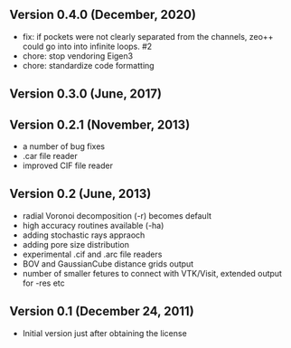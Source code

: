 ## Version 0.4.0 (December, 2020)

 * fix: if pockets were not clearly separated from the channels, zeo++ could go into into infinite loops. #2
 * chore: stop vendoring Eigen3
 * chore: standardize code formatting

## Version 0.3.0 (June, 2017)


## Version 0.2.1 (November, 2013)

* a number of bug fixes
* .car file reader
* improved CIF file reader

## Version 0.2 (June, 2013)

* radial Voronoi decomposition (-r) becomes default
* high accuracy routines available (-ha)
* adding stochastic rays appraoch
* adding pore size distribution
* experimental .cif and .arc file readers
* BOV and GaussianCube distance grids output
* number of smaller fetures to connect with VTK/Visit, extended output for -res etc

## Version 0.1 (December 24, 2011)

* Initial version just after obtaining the license
